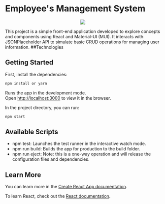 # Employee's Management System

<p align="center">
   <img src="http://img.shields.io/static/v1?label=STATUS&message=EM%20DESENVOLVIMENTO&color=RED&style=for-the-badge" #vitrinedev/>
</p>

This project is a simple front-end application developed to explore concepts and components using React and Material-UI (MUI). It interacts with JSONPlaceholder API to simulate basic CRUD operations for managing user information.
##Technologies


## Getting Started

First, install the dependencies:

```bash
npm install or yarn 

```

Runs the app in the development mode.\
Open [http://localhost:3000](http://localhost:3000) to view it in the browser.



In the project directory, you can run:

```bash
npm start 

```

## Available Scripts

* npm test: Launches the test runner in the interactive watch mode.
* npm run build: Builds the app for production to the build folder.
* npm run eject: Note: this is a one-way operation and will release the configuration files and dependencies.

## Learn More

You can learn more in the [Create React App documentation](https://facebook.github.io/create-react-app/docs/getting-started).

To learn React, check out the [React documentation](https://reactjs.org/).

